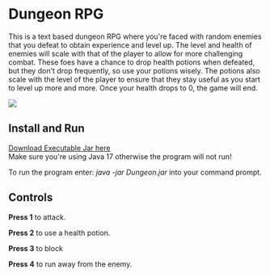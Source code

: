 # Dungeon RPG
This is a text based dungeon RPG where you're faced with random enemies that you defeat to obtain experience and level up. The level and health of enemies will scale with that of the player to allow for more challenging combat. These foes have a chance to drop health potions when defeated, but they don't drop frequently, so use your potions wisely. The potions also scale with the level of the player to ensure that they stay useful as you start to level up more and more. Once your health drops to 0, the game will end.

<image src="Dungeon RPG.jpg"/>

## Install and Run

[Download Executable Jar here ](https://github.com/Epicskylegend/Dungeon_RPG/releases/download/V1.0/Dungeon.jar)  
Make sure you're using Java 17 otherwise the program will not run!

To run the program enter:  <i>java -jar Dungeon.jar</i> into your command prompt.

## Controls
<b>Press 1</b> to attack.

<b>Press 2</b> to use a health potion.

<b>Press 3</b> to block 

<b>Press 4</b> to run away from the enemy.

